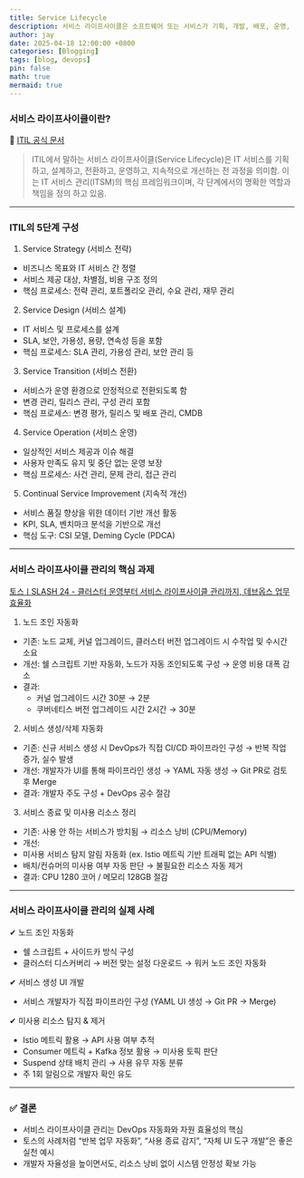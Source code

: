 ```yaml
---
title: Service Lifecycle
description: 서비스 라이프사이클은 소프트웨어 또는 서비스가 기획, 개발, 배포, 운영, 개선, 종료까지의 과정을 포함하는 전체 생명주기
author: jay
date: 2025-04-18 12:00:00 +0800
categories: [Blogging]
tags: [blog, devops]
pin: false
math: true
mermaid: true
---
```


### 서비스 라이프사이클이란?

🔗 [ITIL 공식 문서](https://invgate.com/itsm/itil/itil-service-lifecycle)

> ITIL에서 말하는 서비스 라이프사이클(Service Lifecycle)은 IT 서비스를 기획하고, 설계하고, 전환하고, 운영하고, 지속적으로 개선하는 전 과정을 의미함.
이는 IT 서비스 관리(ITSM)의 핵심 프레임워크이며, 각 단계에서의 명확한 역할과 책임을 정의 하고 있음.

---

### ITIL의 5단계 구성

1. Service Strategy (서비스 전략)
- 비즈니스 목표와 IT 서비스 간 정렬
- 서비스 제공 대상, 차별점, 비용 구조 정의
- 핵심 프로세스: 전략 관리, 포트폴리오 관리, 수요 관리, 재무 관리

2. Service Design (서비스 설계)
- IT 서비스 및 프로세스를 설계
- SLA, 보안, 가용성, 용량, 연속성 등을 포함
- 핵심 프로세스: SLA 관리, 가용성 관리, 보안 관리 등

3. Service Transition (서비스 전환)
- 서비스가 운영 환경으로 안정적으로 전환되도록 함
- 변경 관리, 릴리스 관리, 구성 관리 포함
- 핵심 프로세스: 변경 평가, 릴리스 및 배포 관리, CMDB

4. Service Operation (서비스 운영)
- 일상적인 서비스 제공과 이슈 해결
- 사용자 만족도 유지 및 중단 없는 운영 보장
- 핵심 프로세스: 사건 관리, 문제 관리, 접근 관리

5. Continual Service Improvement (지속적 개선)
- 서비스 품질 향상을 위한 데이터 기반 개선 활동
- KPI, SLA, 벤치마크 분석을 기반으로 개선
- 핵심 도구: CSI 모델, Deming Cycle (PDCA)

---

### 서비스 라이프사이클 관리의 핵심 과제
[토스ㅣSLASH 24 - 클러스터 운영부터 서비스 라이프사이클 관리까지, 데브옵스 업무 효율화](https://www.youtube.com/watch?v=87T6d8OcvA0)

1. 노드 조인 자동화
- 기존: 노드 교체, 커널 업그레이드, 클러스터 버전 업그레이드 시 수작업 및 수시간 소요
- 개선: 쉘 스크립트 기반 자동화, 노드가 자동 조인되도록 구성 → 운영 비용 대폭 감소
- 결과:
  - 커널 업그레이드 시간 30분 → 2분
  - 쿠버네티스 버전 업그레이드 시간 2시간 → 30분

2. 서비스 생성/삭제 자동화
- 기존: 신규 서비스 생성 시 DevOps가 직접 CI/CD 파이프라인 구성 → 반복 작업 증가, 실수 발생
- 개선: 개발자가 UI를 통해 파이프라인 생성 → YAML 자동 생성 → Git PR로 검토 후 Merge
- 결과: 개발자 주도 구성 + DevOps 공수 절감

3. 서비스 종료 및 미사용 리소스 정리
- 기존: 사용 안 하는 서비스가 방치됨 → 리소스 낭비 (CPU/Memory)
- 개선:
- 미사용 서비스 탐지 알림 자동화 (ex. Istio 메트릭 기반 트래픽 없는 API 식별)
- 배치/컨슈머의 미사용 여부 자동 판단 → 불필요한 리소스 자동 제거
- 결과: CPU 1280 코어 / 메모리 128GB 절감

---

### 서비스 라이프사이클 관리의 실제 사례

✔ 노드 조인 자동화
- 쉘 스크립트 + 사이드카 방식 구성
- 클러스터 디스커버리 → 버전 맞는 설정 다운로드 → 워커 노드 조인 자동화

✔ 서비스 생성 UI 개발
- 서비스 개발자가 직접 파이프라인 구성 (YAML UI 생성 → Git PR → Merge)

✔ 미사용 리소스 탐지 & 제거
- Istio 메트릭 활용 → API 사용 여부 추적
- Consumer 메트릭 + Kafka 정보 활용 → 미사용 토픽 판단
- Suspend 상태 배치 관리 → 사용 유무 자동 분류
- 주 1회 알림으로 개발자 확인 유도

--- 

### ✅ 결론
- 서비스 라이프사이클 관리는 DevOps 자동화와 자원 효율성의 핵심
- 토스의 사례처럼 “반복 업무 자동화”, “사용 종료 감지”, “자체 UI 도구 개발”은 좋은 실천 예시
- 개발자 자율성을 높이면서도, 리소스 낭비 없이 시스템 안정성 확보 가능
